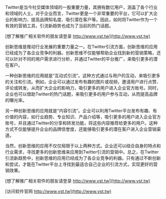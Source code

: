 Twitter是当今社交媒体领域的一股重要力量，其拥有数亿用户，涵盖了各个行业和领域的人士。对于企业而言，Twitter更是一个非常重要的平台，它可以扩大企业的影响力、提高品牌知名度、吸引潜在客户等。因此，如何将Twitter作为一个有效的营销工具，引流新趋势也成为了当前的热门话题。

[想了解推广相关软件的朋友请登录 http://www.vst.tw](http://www.vst.tw)

创新思维是推动行业发展的重要力量之一。在Twitter引流方面，创新思维的应用已经成为了各企业竞争的利器。创新思维不仅能够帮助企业找到新的营销策略，还可以针对不同的用户需求进行分析，并通过Twitter的平台推广，来吸引更多的潜在客户。

一种创新思维的应用就是“互动式引流”。这种方式通过与用户的互动，来吸引更多的关注和引流。例如，企业可以通过发布有趣的图片或视频，邀请用户进行点赞、评论或转发，从而扩大企业的影响力，吸引更多的用户进入企业官方账号。同时，企业也可以借助Twitter的热门话题，来吸引更多的用户参与互动，从而提高品牌的曝光率。

另一种创新思维的应用就是“内容引流”。企业可以利用Twitter平台发布有趣、有价值的内容，如行业趋势、专业知识、产品介绍等，吸引更多的用户进入企业官方账号，并且通过Twitter的分享和转发功能，将这些内容推荐给更多的用户。这种方式不仅能够提升企业的品牌信誉度，还能够吸引更多的潜在客户进入企业营销渠道。

当然，创新思维的应用不仅仅局限于以上两种方式。企业还可以结合自身的特点和行业需求，寻找更多的创新思维来应用到Twitter引流的营销中。总之，在Twitter引流新趋势中，创新思维的应用已经成为了各企业竞争的利器。只有通过不断创新和尝试，才能在Twitter平台上寻找到最适合自己企业的引流方式，实现更好的营销效果。

[想了解推广相关软件的朋友请登录 http://www.vst.tw](http://www.vst.tw)


[访问软件官网 http://www.vst.tw](http://www.vst.tw)
